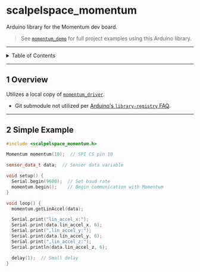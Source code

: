 # scalpelspace_momentum

Arduino library for the Momentum dev board.

> See [`momentum_demo`](https://github.com/scalpelspace/momentum_demo) for full
> project examples using this Arduino library.

---

<details markdown="1">
  <summary>Table of Contents</summary>

<!-- TOC -->
* [scalpelspace_momentum](#scalpelspace_momentum)
  * [1 Overview](#1-overview)
  * [2 Simple Example](#2-simple-example)
<!-- TOC -->

</details>

---

## 1 Overview

Utilizes a local copy
of [`momentum_driver`](https://github.com/scalpelspace/momentum_driver).

- Git submodule not utilized per [Arduino's
  `library-registry` FAQ](https://github.com/arduino/library-registry/blob/main/FAQ.md#are-git-submodules-supported).

---

## 2 Simple Example

```cpp
#include <scalpelspace_momentum.h>

Momentum momentum(10);  // SPI CS pin 10

sensor_data_t data;  // Sensor data variable

void setup() {
  Serial.begin(9600);  // Set baud rate
  momentum.begin();    // Begin communication with Momentum
}

void loop() {
  momentum.getLinAccel(data);

  Serial.print("lin_accel_x:");
  Serial.print(data.lin_accel_x, 6);
  Serial.print(",lin_accel_y:");
  Serial.print(data.lin_accel_y, 6);
  Serial.print(",lin_accel_z:");
  Serial.println(data.lin_accel_z, 6);

  delay(1);  // Small delay
}
```
